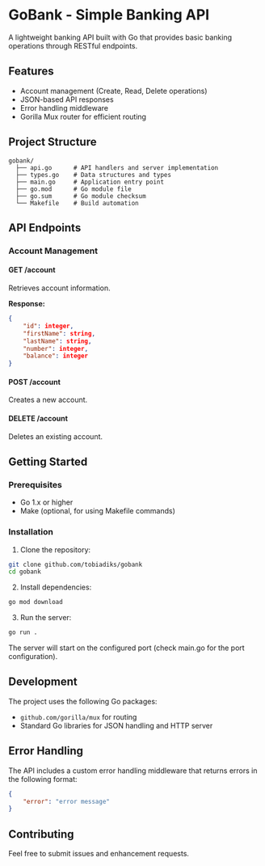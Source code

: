 # GoBank - Simple Banking API

A lightweight banking API built with Go that provides basic banking operations through RESTful endpoints.

## Features

- Account management (Create, Read, Delete operations)
- JSON-based API responses
- Error handling middleware
- Gorilla Mux router for efficient routing

## Project Structure

```
gobank/
  ├── api.go      # API handlers and server implementation
  ├── types.go    # Data structures and types
  ├── main.go     # Application entry point
  ├── go.mod      # Go module file
  ├── go.sum      # Go module checksum
  └── Makefile    # Build automation
```

## API Endpoints

### Account Management

#### GET /account
Retrieves account information.

**Response:**
```json
{
    "id": integer,
    "firstName": string,
    "lastName": string,
    "number": integer,
    "balance": integer
}
```

#### POST /account
Creates a new account.

#### DELETE /account
Deletes an existing account.

## Getting Started

### Prerequisites

- Go 1.x or higher
- Make (optional, for using Makefile commands)

### Installation

1. Clone the repository:
```bash
git clone github.com/tobiadiks/gobank
cd gobank
```

2. Install dependencies:
```bash
go mod download
```

3. Run the server:
```bash
go run .
```

The server will start on the configured port (check main.go for the port configuration).

## Development

The project uses the following Go packages:
- `github.com/gorilla/mux` for routing
- Standard Go libraries for JSON handling and HTTP server

## Error Handling

The API includes a custom error handling middleware that returns errors in the following format:

```json
{
    "error": "error message"
}
```

## Contributing

Feel free to submit issues and enhancement requests.
